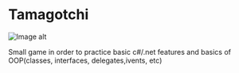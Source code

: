 # Tamagotchi


![Image alt](https://github.com/Alazarn/Imagies/raw/master/img/Screenshot_1.png)


Small game in order to practice basic c#/.net features and basics of OOP(classes, interfaces, delegates,ivents, etc)
